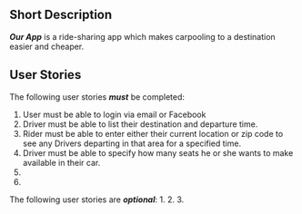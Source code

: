 ## Short Description
***Our App*** is a ride-sharing app which makes carpooling to a destination
easier and cheaper.

## User Stories
The following user stories ***must*** be completed:
1. User must be able to login via email or Facebook
2. Driver must be able to list their destination and departure time.
3. Rider must be able to enter either their current location or zip code to see
   any Drivers departing in that area for a specified time.
4. Driver must be able to specify how many seats he or she wants to make
   available in their car.
5.
6.

The following user stories are ***optional***:
1.
2.
3.
